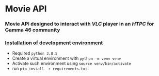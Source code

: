 # Movie API

### Movie API designed to interact with *VLC* player in an _HTPC_ for Gamma 46 community

### Installation of development environment
* Required `python 3.8.5`
* Create a virtual environment with `python -m venv venv`
* Activate such environment using `source venv/bin/activate`
* run `pip install -r requirements.txt`
